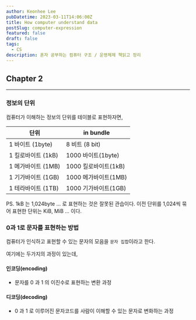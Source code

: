 ```yaml
---
author: Keonhee Lee
pubDatetime: 2023-03-11T14:06:00Z
title: How computer understand data
postSlug: computer-expression
featured: false
draft: false
tags:
  - CS
description: 혼자 공부하는 컴퓨터 구조 / 운영체제 책읽고 정리
---
```


## Chapter 2

---

### 정보의 단위

컴퓨터가 이해하는 정보의 단위를 테이블로 표현하자면,

| 단위               | in bundle            |
| ------------------ | -------------------- |
| 1 바이트 (1byte)   | 8 비트 (8 bit)       |
| 1 킬로바이트 (1kB) | 1000 바이트(1byte)   |
| 1 메가바이트 (1MB) | 1000 킬로바이트(1kB) |
| 1 기가바이트 (1GB) | 1000 메가바이트(1MB) |
| 1 테라바이트 (1TB) | 1000 기가바이트(1GB) |

PS. 1kB 는 1,024byte ... 로 표현하는 것은 잘못된 관습이다. 이전 단위를 1,024씩 묶어 표현한 단위는 KiB, MiB ... 이다.

### 0과 1로 문자를 표현하는 방법

컴퓨터가 인식하고 표현할 수 있는 문자의 모음을 `문자 집합`이라고 한다.

여기에는 두가지의 과정이 있는데,

#### 인코딩(encoding)

- 문자를 0 과 1 의 이진수로 표현하는 변환 과정

#### 디코딩(decoding)

- 0 과 1 로 이루어진 문자코드를 사람이 이해할 수 있는 문자로 변화하는 과정
